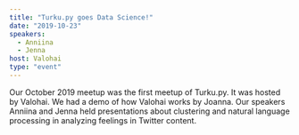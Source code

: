 ```yaml
---
title: "Turku.py goes Data Science!"
date: "2019-10-23"
speakers:
  - Anniina
  - Jenna
host: Valohai
type: "event"
---
```


Our October 2019 meetup was the first meetup of Turku.py. It was hosted by Valohai. We had a demo of how Valohai works by Joanna. Our speakers Anniina and Jenna held presentations about clustering and natural language processing in analyzing feelings in Twitter content.
